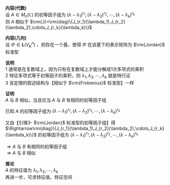 **内容(代数)**  
设 $A\in M_n(\mathbb{C})$ 的初等因子组为 $(\lambda-\lambda_1)^{r_1},(\lambda-\lambda_2)^{r_2},\cdots,(\lambda-\lambda_k)^{r_k}$   
则 $A$ 相似于 $\rm{J}=\rm{diag}\{J_{r_1}(\lambda_1),J_{r_2}(\lambda_2),\cdots,J_{r_k}(\lambda_k)\}$   
  
**内容(几何)**  
设 $\Phi\in\mathbf{L}(V_K^n)$ ，则存在一个基，使得 $\Phi$ 在该基下的表示矩阵为 $\rm{Jordan}$ 标准型  
  
**说明**  
1 通常是在复数域上，因为只有在复数域上才能分解成1次多项式的乘积  
2 特征多项式等于初等因子的乘积，则 $\lambda_1,\lambda_2,\cdots,\lambda_k$ 就是特行证  
3 该定理的叙述结构与【相似于 $\rm{Frobenius}$ 标准型】一样  
  
**证明**  
 $A$ 与 $B$ 相似，当且仅当 $A$ 与 $B$ 有相同的初等因子组  
  
已知 $A$ 的初等因子组为 $(\lambda-\lambda_1)^{r_1},(\lambda-\lambda_2)^{r_2},\cdots,(\lambda-\lambda_k)^{r_k}$   
  
又由【引理3- $\rm{Jordan}$ 标准型的初等因子组】得  
 $\Rightarrow\rm{diag}\{J_{r_1}(\lambda_1),J_{r_2}(\lambda_2),\cdots,J_{r_k}(\lambda_k)\}$ 的初等因子组为 $(\lambda-\lambda_1)^{r_1},(\lambda-\lambda_2)^{r_2},\cdots,(\lambda-\lambda_k)^{r_k}$   
  
 $\Rightarrow A$ 与 $B$ 有相同的初等因子组  
 $\Rightarrow A$ 与 $B$ 相似  
  
**推论**  
 $A$ 的特征值为 $\lambda_1,\lambda_2,\cdots,\lambda_k$   
再进一步，可求特征值，特征空间  
